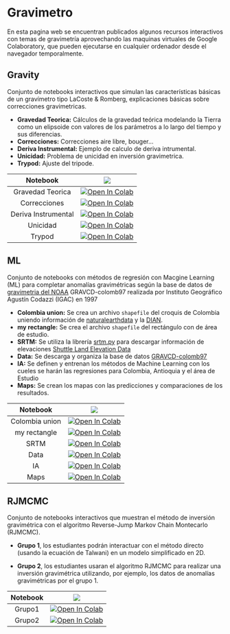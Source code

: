 <!-- 
You can use the [editor on GitHub](https://github.com/edwardptera/Gravimetro/edit/main/README.md) to maintain and preview the content for your website in Markdown files.

Whenever you commit to this repository, GitHub Pages will run [Jekyll](https://jekyllrb.com/) to rebuild the pages in your site, from the content in your Markdown files.
-->

# Gravimetro

En esta pagina web se encuentran publicados algunos recursos interactivos con temas de gravimetría aprovechando las maquinas virtuales de Google Colaboratory, que pueden ejecutarse en cualquier ordenador desde el navegador temporalmente.

## Gravity

Conjunto de notebooks interactivos que simulan las características básicas de un gravímetro tipo LaCoste & Romberg, explicaciones básicas sobre correcciones gravimetricas.

* **Gravedad Teorica:** Cálculos de la gravedad teórica modelando la Tierra como un elipsoide con valores de los parámetros a lo largo del tiempo y sus diferencias.
* **Correcciones:** Correcciones aire libre, bouger...
* **Deriva Instrumental:**  Ejemplo de calculo de deriva intrumental.
* **Unicidad:**  Problema de unicidad en inversión gravimetrica.
* **Trypod:**  Ajuste del tripode.

|Notebook|<img src="https://www.tensorflow.org/images/colab_logo_32px.png"/>|
|:-:|:-:|
|Gravedad Teorica|[![Open In Colab](https://colab.research.google.com/assets/colab-badge.svg)](https://colab.research.google.com/github/edwardptera/Gravimetro/blob/main/Gravimetry/Gravedad_Teorica.ipynb)|
|Correcciones|[![Open In Colab](https://colab.research.google.com/assets/colab-badge.svg)](https://colab.research.google.com/github/edwardptera/Gravimetro/blob/main/Gravimetry/Correcciones.ipynb)|
|Deriva Instrumental|[![Open In Colab](https://colab.research.google.com/assets/colab-badge.svg)](https://colab.research.google.com/github/edwardptera/Gravimetro/blob/main/Gravimetry/Deriva_Instrumental.ipynb)|
|Unicidad|[![Open In Colab](https://colab.research.google.com/assets/colab-badge.svg)](https://colab.research.google.com/github/edwardptera/Gravimetro/blob/main/Gravimetry/Unicidad.ipynb)|
|Trypod|[![Open In Colab](https://colab.research.google.com/assets/colab-badge.svg)](https://colab.research.google.com/github/edwardptera/Gravimetro/blob/main/Gravimetry/Trypod.ipynb)|

## ML

Conjunto de notebooks con métodos de regresión con Macgine Learning (ML) para completar anomalías gravimétricas según la base de datos de [gravimetria del NOAA](https://www.ngdc.noaa.gov/mgg/gravity/) GRAVCD-colomb97 realizada por Instituto Geográfico Agustín Codazzi (IGAC) en 1997

* **Colombia union:** Se crea un archivo `shapefile` del croquis de Colombia uniendo información de [naturalearthdata](https://www.naturalearthdata.com/) y la [DIAN](https://geoportal.dane.gov.co/).
* **my rectangle:** Se crea el archivo `shapefile` del rectángulo con de área de estudio.
* **SRTM:** Se utiliza la librería [srtm.py](https://github.com/tkrajina/srtm.py) para descargar información de elevaciones [Shuttle Land Elevation Data]( https://www2.jpl.nasa.gov/srtm/)
* **Data:**  Se descarga y organiza la base de datos [GRAVCD-colomb97](https://www.ngdc.noaa.gov/mgg/gravity/1999/data/regional/colomb97/)
* **IA:** Se definen y entrenan los métodos de Machine Learning con los cueles se harán las regresiones para Colombia, Antioquia y el área de Estudio
* **Maps:** Se crean los mapas con las predicciones y comparaciones de los resultados.


|Notebook|<img src="https://www.tensorflow.org/images/colab_logo_32px.png" />|
|:-:|:-:|
|Colombia union|[![Open In Colab](https://colab.research.google.com/assets/colab-badge.svg)](https://colab.research.google.com/github/edwardptera/Gravimetro/blob/main/ML/Colombia_union.ipynb)|
|my rectangle|[![Open In Colab](https://colab.research.google.com/assets/colab-badge.svg)](https://colab.research.google.com/github/edwardptera/Gravimetro/blob/main/ML/my_rectangle.ipynb)|
|SRTM|[![Open In Colab](https://colab.research.google.com/assets/colab-badge.svg)](https://colab.research.google.com/github/edwardptera/Gravimetro/blob/main/ML/SRTM.ipynb)|
|Data|[![Open In Colab](https://colab.research.google.com/assets/colab-badge.svg)](https://colab.research.google.com/github/edwardptera/Gravimetro/blob/main/ML/Data.ipynb)|
|IA|[![Open In Colab](https://colab.research.google.com/assets/colab-badge.svg)](https://colab.research.google.com/github/edwardptera/Gravimetro/blob/main/ML/IA.ipynb)|
|Maps|[![Open In Colab](https://colab.research.google.com/assets/colab-badge.svg)](https://colab.research.google.com/github/edwardptera/Gravimetro/blob/main/ML/Maps.ipynb)|

## RJMCMC

Conjunto de notebooks interactivos que muestran el método de inversión gravimétrica con el algoritmo Reverse-Jump Markov Chain Montecarlo (RJMCMC).

* **Grupo 1**, los estudiantes podrán interactuar con el método directo (usando la ecuación de Talwani) en un modelo simplificado en 2D.

<!-- Ahora con Gradio. ![Gradio](https://gradio.app/static/home/img/logo_inline.svg) -->

* **Grupo 2**, los estudiantes usaran el algoritmo RJMCMC para realizar una inversión gravimétrica utilizando, por ejemplo, los datos de anomalías gravimétricas por el grupo 1.


|Notebook|<img src="https://www.tensorflow.org/images/colab_logo_32px.png" />|
|:-:|:-:|
|Grupo1|[![Open In Colab](https://colab.research.google.com/assets/colab-badge.svg)](https://colab.research.google.com/github/edwardptera/Gravimetro/blob/main/RJMCMC/RJMCMC_Grupo1.ipynb)|
|Grupo2|[![Open In Colab](https://colab.research.google.com/assets/colab-badge.svg)](https://colab.research.google.com/github/edwardptera/Gravimetro/blob/main/RJMCMC/RJMCMC_Grupo2.ipynb)|
